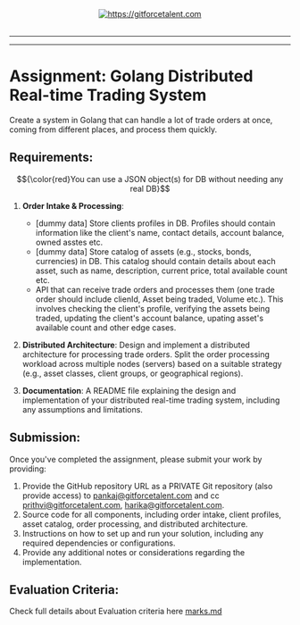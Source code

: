 <div align="center">
	<a target="_blank" href="https://gitforcetalent.com">
        <picture>
            <source media="(prefers-color-scheme: dark)" srcset="https://gitforcetalent.com/_next/image?url=%2Fimages%2Flogo-light.png&w=1920&q=75">
            <source media="(prefers-color-scheme: light)" srcset="https://gitforcetalent.com/_next/image?url=%2Fimages%2Flogo.png&w=1920&q=75">
            <img alt="https://gitforcetalent.com" src="https://gitforcetalent.com/_next/image?url=%2Fimages%2Flogo.png">
        </picture>
	</a>
    <br />
    <br />
</div>

---

---

# Assignment: Golang Distributed Real-time Trading System

Create a system in Golang that can handle a lot of trade orders at once, coming from different places, and process them quickly.

## Requirements:

$${\color{red}You can use a JSON object(s) for DB without needing any real DB}$$

1. **Order Intake & Processing**:

   - [dummy data] Store clients profiles in DB. Profiles should contain information like the client's name, contact details, account balance, owned asstes etc.
   - [dummy data] Store catalog of assets (e.g., stocks, bonds, currencies) in DB. This catalog should contain details about each asset, such as name, description, current price, total available count etc.
   - API that can receive trade orders and processes them (one trade order should include clienId, Asset being traded, Volume etc.). This involves checking the client's profile, verifying the assets being traded, updating the client's account balance, upating asset's available count and other edge cases.

2. **Distributed Architecture**: Design and implement a distributed architecture for processing trade orders. Split the order processing workload across multiple nodes (servers) based on a suitable strategy (e.g., asset classes, client groups, or geographical regions).

3. **Documentation**: A README file explaining the design and implementation of your distributed real-time trading system, including any assumptions and limitations.

## Submission:

Once you've completed the assignment, please submit your work by providing:

1. Provide the GitHub repository URL as a PRIVATE Git repository (also provide access) to pankaj@gitforcetalent.com and cc prithvi@gitforcetalent.com, harika@gitforcetalent.com.
2. Source code for all components, including order intake, client profiles, asset catalog, order processing, and distributed architecture.
3. Instructions on how to set up and run your solution, including any required dependencies or configurations.
4. Provide any additional notes or considerations regarding the implementation.

## Evaluation Criteria:

Check full details about Evaluation criteria here [marks.md](MARKS.md)
